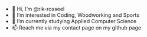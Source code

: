 - 👋 Hi, I’m @rik-rosseel
- 👀 I’m interested in Coding, Woodworking and Sports
- 🌱 I’m currently studying Applied Computer Science
- 📫 Reach me via my contact page on my github page

<!---
rik-rosseel/rik-rosseel is a ✨ special ✨ repository because its `README.md` (this file) appears on your GitHub profile.
You can click the Preview link to take a look at your changes.
--->
